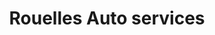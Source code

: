 ---
title: "Rouelles Auto services"
url: /le-havre/rouelles-auto-services/
shop: réparation de voitures
---